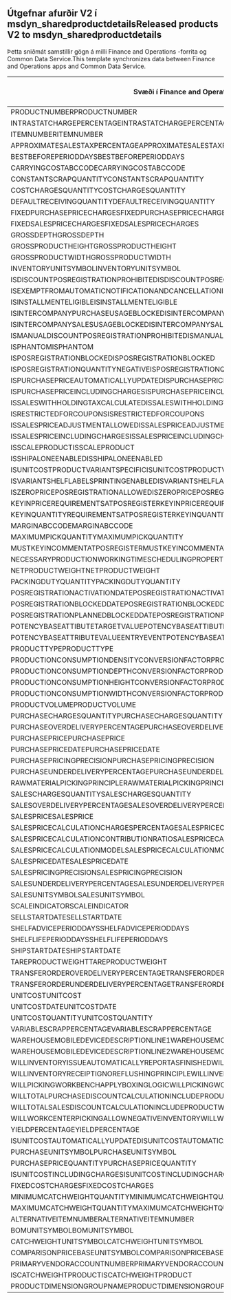 ## <a name="released-products-v2-to-msdyn_sharedproductdetails"></a><span data-ttu-id="25d49-101">Útgefnar afurðir V2 í msdyn_sharedproductdetails</span><span class="sxs-lookup"><span data-stu-id="25d49-101">Released products V2 to msdyn_sharedproductdetails</span></span>

<span data-ttu-id="25d49-102">Þetta sniðmát samstillir gögn á milli Finance and Operations -forrita og Common Data Service.</span><span class="sxs-lookup"><span data-stu-id="25d49-102">This template synchronizes data between Finance and Operations apps and Common Data Service.</span></span>

<span data-ttu-id="25d49-103">Svæði í Finance and Operations</span><span class="sxs-lookup"><span data-stu-id="25d49-103">Finance and Operations field</span></span> | <span data-ttu-id="25d49-104">Gerð vörpunar</span><span class="sxs-lookup"><span data-stu-id="25d49-104">Map type</span></span> | <span data-ttu-id="25d49-105">Annar Dynamics 365 reitur</span><span class="sxs-lookup"><span data-stu-id="25d49-105">Other Dynamics 365 field</span></span> | <span data-ttu-id="25d49-106">Sjálfgildi</span><span class="sxs-lookup"><span data-stu-id="25d49-106">Default value</span></span>
---|---|---|---
<span data-ttu-id="25d49-107">PRODUCTNUMBER</span><span class="sxs-lookup"><span data-stu-id="25d49-107">PRODUCTNUMBER</span></span> | > | <span data-ttu-id="25d49-108">msdyn_globalproduct.msdyn_productnumber</span><span class="sxs-lookup"><span data-stu-id="25d49-108">msdyn_globalproduct.msdyn_productnumber</span></span> | 
<span data-ttu-id="25d49-109">INTRASTATCHARGEPERCENTAGE</span><span class="sxs-lookup"><span data-stu-id="25d49-109">INTRASTATCHARGEPERCENTAGE</span></span> | > | <span data-ttu-id="25d49-110">msdyn_intrastatchargepercentage</span><span class="sxs-lookup"><span data-stu-id="25d49-110">msdyn_intrastatchargepercentage</span></span> | 
<span data-ttu-id="25d49-111">ITEMNUMBER</span><span class="sxs-lookup"><span data-stu-id="25d49-111">ITEMNUMBER</span></span> | >> | <span data-ttu-id="25d49-112">msdyn_itemnumber</span><span class="sxs-lookup"><span data-stu-id="25d49-112">msdyn_itemnumber</span></span> | 
<span data-ttu-id="25d49-113">APPROXIMATESALESTAXPERCENTAGE</span><span class="sxs-lookup"><span data-stu-id="25d49-113">APPROXIMATESALESTAXPERCENTAGE</span></span> | > | <span data-ttu-id="25d49-114">msdyn_approximatesalestaxpercentage</span><span class="sxs-lookup"><span data-stu-id="25d49-114">msdyn_approximatesalestaxpercentage</span></span> | 
<span data-ttu-id="25d49-115">BESTBEFOREPERIODDAYS</span><span class="sxs-lookup"><span data-stu-id="25d49-115">BESTBEFOREPERIODDAYS</span></span> | > | <span data-ttu-id="25d49-116">msdyn_bestbeforeperioddays</span><span class="sxs-lookup"><span data-stu-id="25d49-116">msdyn_bestbeforeperioddays</span></span> | 
<span data-ttu-id="25d49-117">CARRYINGCOSTABCCODE</span><span class="sxs-lookup"><span data-stu-id="25d49-117">CARRYINGCOSTABCCODE</span></span> | >> | <span data-ttu-id="25d49-118">msdyn_carryingcostabccode</span><span class="sxs-lookup"><span data-stu-id="25d49-118">msdyn_carryingcostabccode</span></span> | 
<span data-ttu-id="25d49-119">CONSTANTSCRAPQUANTITY</span><span class="sxs-lookup"><span data-stu-id="25d49-119">CONSTANTSCRAPQUANTITY</span></span> | > | <span data-ttu-id="25d49-120">msdyn_constantscrapquantity</span><span class="sxs-lookup"><span data-stu-id="25d49-120">msdyn_constantscrapquantity</span></span> | 
<span data-ttu-id="25d49-121">COSTCHARGESQUANTITY</span><span class="sxs-lookup"><span data-stu-id="25d49-121">COSTCHARGESQUANTITY</span></span> | > | <span data-ttu-id="25d49-122">msdyn_costchargesquantity</span><span class="sxs-lookup"><span data-stu-id="25d49-122">msdyn_costchargesquantity</span></span> | 
<span data-ttu-id="25d49-123">DEFAULTRECEIVINGQUANTITY</span><span class="sxs-lookup"><span data-stu-id="25d49-123">DEFAULTRECEIVINGQUANTITY</span></span> | > | <span data-ttu-id="25d49-124">msdyn_defaultreceivingquantity</span><span class="sxs-lookup"><span data-stu-id="25d49-124">msdyn_defaultreceivingquantity</span></span> | 
<span data-ttu-id="25d49-125">FIXEDPURCHASEPRICECHARGES</span><span class="sxs-lookup"><span data-stu-id="25d49-125">FIXEDPURCHASEPRICECHARGES</span></span> | > | <span data-ttu-id="25d49-126">msdyn_fixedpurchasepricecharges</span><span class="sxs-lookup"><span data-stu-id="25d49-126">msdyn_fixedpurchasepricecharges</span></span> | 
<span data-ttu-id="25d49-127">FIXEDSALESPRICECHARGES</span><span class="sxs-lookup"><span data-stu-id="25d49-127">FIXEDSALESPRICECHARGES</span></span> | > | <span data-ttu-id="25d49-128">msdyn_fixedsalespricecharges</span><span class="sxs-lookup"><span data-stu-id="25d49-128">msdyn_fixedsalespricecharges</span></span> | 
<span data-ttu-id="25d49-129">GROSSDEPTH</span><span class="sxs-lookup"><span data-stu-id="25d49-129">GROSSDEPTH</span></span> | > | <span data-ttu-id="25d49-130">msdyn_grossdepth</span><span class="sxs-lookup"><span data-stu-id="25d49-130">msdyn_grossdepth</span></span> | 
<span data-ttu-id="25d49-131">GROSSPRODUCTHEIGHT</span><span class="sxs-lookup"><span data-stu-id="25d49-131">GROSSPRODUCTHEIGHT</span></span> | > | <span data-ttu-id="25d49-132">msdyn_grossproductheight</span><span class="sxs-lookup"><span data-stu-id="25d49-132">msdyn_grossproductheight</span></span> | 
<span data-ttu-id="25d49-133">GROSSPRODUCTWIDTH</span><span class="sxs-lookup"><span data-stu-id="25d49-133">GROSSPRODUCTWIDTH</span></span> | > | <span data-ttu-id="25d49-134">msdyn_grossproductwidth</span><span class="sxs-lookup"><span data-stu-id="25d49-134">msdyn_grossproductwidth</span></span> | 
<span data-ttu-id="25d49-135">INVENTORYUNITSYMBOL</span><span class="sxs-lookup"><span data-stu-id="25d49-135">INVENTORYUNITSYMBOL</span></span> | > | <span data-ttu-id="25d49-136">msdyn_inventoryunitsymbol.msdyn_symbol</span><span class="sxs-lookup"><span data-stu-id="25d49-136">msdyn_inventoryunitsymbol.msdyn_symbol</span></span> | 
<span data-ttu-id="25d49-137">ISDISCOUNTPOSREGISTRATIONPROHIBITED</span><span class="sxs-lookup"><span data-stu-id="25d49-137">ISDISCOUNTPOSREGISTRATIONPROHIBITED</span></span> | >> | <span data-ttu-id="25d49-138">msdyn_isdiscountposregistrationprohibited</span><span class="sxs-lookup"><span data-stu-id="25d49-138">msdyn_isdiscountposregistrationprohibited</span></span> | 
<span data-ttu-id="25d49-139">ISEXEMPTFROMAUTOMATICNOTIFICATIONANDCANCELLATION</span><span class="sxs-lookup"><span data-stu-id="25d49-139">ISEXEMPTFROMAUTOMATICNOTIFICATIONANDCANCELLATION</span></span> | >> | <span data-ttu-id="25d49-140">msdyn_exemptautomaticnotificationcancel</span><span class="sxs-lookup"><span data-stu-id="25d49-140">msdyn_exemptautomaticnotificationcancel</span></span> | 
<span data-ttu-id="25d49-141">ISINSTALLMENTELIGIBLE</span><span class="sxs-lookup"><span data-stu-id="25d49-141">ISINSTALLMENTELIGIBLE</span></span> | >> | <span data-ttu-id="25d49-142">msdyn_isinstallmenteligible</span><span class="sxs-lookup"><span data-stu-id="25d49-142">msdyn_isinstallmenteligible</span></span> | 
<span data-ttu-id="25d49-143">ISINTERCOMPANYPURCHASEUSAGEBLOCKED</span><span class="sxs-lookup"><span data-stu-id="25d49-143">ISINTERCOMPANYPURCHASEUSAGEBLOCKED</span></span> | >> | <span data-ttu-id="25d49-144">msdyn_isintercompanypurchaseusageblocked</span><span class="sxs-lookup"><span data-stu-id="25d49-144">msdyn_isintercompanypurchaseusageblocked</span></span> | 
<span data-ttu-id="25d49-145">ISINTERCOMPANYSALESUSAGEBLOCKED</span><span class="sxs-lookup"><span data-stu-id="25d49-145">ISINTERCOMPANYSALESUSAGEBLOCKED</span></span> | >> | <span data-ttu-id="25d49-146">msdyn_isintercompanysalesusageblocked</span><span class="sxs-lookup"><span data-stu-id="25d49-146">msdyn_isintercompanysalesusageblocked</span></span> | 
<span data-ttu-id="25d49-147">ISMANUALDISCOUNTPOSREGISTRATIONPROHIBITED</span><span class="sxs-lookup"><span data-stu-id="25d49-147">ISMANUALDISCOUNTPOSREGISTRATIONPROHIBITED</span></span> | >> | <span data-ttu-id="25d49-148">msdyn_ismanualdiscposregistrationprohibited</span><span class="sxs-lookup"><span data-stu-id="25d49-148">msdyn_ismanualdiscposregistrationprohibited</span></span> | 
<span data-ttu-id="25d49-149">ISPHANTOM</span><span class="sxs-lookup"><span data-stu-id="25d49-149">ISPHANTOM</span></span> | >> | <span data-ttu-id="25d49-150">msdyn_isphantom</span><span class="sxs-lookup"><span data-stu-id="25d49-150">msdyn_isphantom</span></span> | 
<span data-ttu-id="25d49-151">ISPOSREGISTRATIONBLOCKED</span><span class="sxs-lookup"><span data-stu-id="25d49-151">ISPOSREGISTRATIONBLOCKED</span></span> | >> | <span data-ttu-id="25d49-152">msdyn_isposregistrationblocked</span><span class="sxs-lookup"><span data-stu-id="25d49-152">msdyn_isposregistrationblocked</span></span> | 
<span data-ttu-id="25d49-153">ISPOSREGISTRATIONQUANTITYNEGATIVE</span><span class="sxs-lookup"><span data-stu-id="25d49-153">ISPOSREGISTRATIONQUANTITYNEGATIVE</span></span> | >> | <span data-ttu-id="25d49-154">msdyn_isposregistrationquantitynegative</span><span class="sxs-lookup"><span data-stu-id="25d49-154">msdyn_isposregistrationquantitynegative</span></span> | 
<span data-ttu-id="25d49-155">ISPURCHASEPRICEAUTOMATICALLYUPDATED</span><span class="sxs-lookup"><span data-stu-id="25d49-155">ISPURCHASEPRICEAUTOMATICALLYUPDATED</span></span> | >> | <span data-ttu-id="25d49-156">msdyn_ispurchasepriceautomaticallyupdated</span><span class="sxs-lookup"><span data-stu-id="25d49-156">msdyn_ispurchasepriceautomaticallyupdated</span></span> | 
<span data-ttu-id="25d49-157">ISPURCHASEPRICEINCLUDINGCHARGES</span><span class="sxs-lookup"><span data-stu-id="25d49-157">ISPURCHASEPRICEINCLUDINGCHARGES</span></span> | >> | <span data-ttu-id="25d49-158">msdyn_ispurchasepriceincludingcharges</span><span class="sxs-lookup"><span data-stu-id="25d49-158">msdyn_ispurchasepriceincludingcharges</span></span> | 
<span data-ttu-id="25d49-159">ISSALESWITHHOLDINGTAXCALCULATED</span><span class="sxs-lookup"><span data-stu-id="25d49-159">ISSALESWITHHOLDINGTAXCALCULATED</span></span> | >> | <span data-ttu-id="25d49-160">msdyn_issaleswithholdingtaxcalculated</span><span class="sxs-lookup"><span data-stu-id="25d49-160">msdyn_issaleswithholdingtaxcalculated</span></span> | 
<span data-ttu-id="25d49-161">ISRESTRICTEDFORCOUPONS</span><span class="sxs-lookup"><span data-stu-id="25d49-161">ISRESTRICTEDFORCOUPONS</span></span> | >> | <span data-ttu-id="25d49-162">msdyn_isrestrictedforcoupons</span><span class="sxs-lookup"><span data-stu-id="25d49-162">msdyn_isrestrictedforcoupons</span></span> | 
<span data-ttu-id="25d49-163">ISSALESPRICEADJUSTMENTALLOWED</span><span class="sxs-lookup"><span data-stu-id="25d49-163">ISSALESPRICEADJUSTMENTALLOWED</span></span> | >> | <span data-ttu-id="25d49-164">msdyn_issalespriceadjustmentallowed</span><span class="sxs-lookup"><span data-stu-id="25d49-164">msdyn_issalespriceadjustmentallowed</span></span> | 
<span data-ttu-id="25d49-165">ISSALESPRICEINCLUDINGCHARGES</span><span class="sxs-lookup"><span data-stu-id="25d49-165">ISSALESPRICEINCLUDINGCHARGES</span></span> | >> | <span data-ttu-id="25d49-166">msdyn_issalespriceincludingcharges</span><span class="sxs-lookup"><span data-stu-id="25d49-166">msdyn_issalespriceincludingcharges</span></span> | 
<span data-ttu-id="25d49-167">ISSCALEPRODUCT</span><span class="sxs-lookup"><span data-stu-id="25d49-167">ISSCALEPRODUCT</span></span> | >> | <span data-ttu-id="25d49-168">msdyn_isscaleproduct</span><span class="sxs-lookup"><span data-stu-id="25d49-168">msdyn_isscaleproduct</span></span> | 
<span data-ttu-id="25d49-169">ISSHIPALONEENABLED</span><span class="sxs-lookup"><span data-stu-id="25d49-169">ISSHIPALONEENABLED</span></span> | >> | <span data-ttu-id="25d49-170">msdyn_isshipaloneenabled</span><span class="sxs-lookup"><span data-stu-id="25d49-170">msdyn_isshipaloneenabled</span></span> | 
<span data-ttu-id="25d49-171">ISUNITCOSTPRODUCTVARIANTSPECIFIC</span><span class="sxs-lookup"><span data-stu-id="25d49-171">ISUNITCOSTPRODUCTVARIANTSPECIFIC</span></span> | >> | <span data-ttu-id="25d49-172">msdyn_isunitcostproductvariantspecific</span><span class="sxs-lookup"><span data-stu-id="25d49-172">msdyn_isunitcostproductvariantspecific</span></span> | 
<span data-ttu-id="25d49-173">ISVARIANTSHELFLABELSPRINTINGENABLED</span><span class="sxs-lookup"><span data-stu-id="25d49-173">ISVARIANTSHELFLABELSPRINTINGENABLED</span></span> | >> | <span data-ttu-id="25d49-174">msdyn_isvariantshelflabelsprintingenabled</span><span class="sxs-lookup"><span data-stu-id="25d49-174">msdyn_isvariantshelflabelsprintingenabled</span></span> | 
<span data-ttu-id="25d49-175">ISZEROPRICEPOSREGISTRATIONALLOWED</span><span class="sxs-lookup"><span data-stu-id="25d49-175">ISZEROPRICEPOSREGISTRATIONALLOWED</span></span> | >> | <span data-ttu-id="25d49-176">msdyn_iszeropriceposregistrationallowed</span><span class="sxs-lookup"><span data-stu-id="25d49-176">msdyn_iszeropriceposregistrationallowed</span></span> | 
<span data-ttu-id="25d49-177">KEYINPRICEREQUIREMENTSATPOSREGISTER</span><span class="sxs-lookup"><span data-stu-id="25d49-177">KEYINPRICEREQUIREMENTSATPOSREGISTER</span></span> | >> | <span data-ttu-id="25d49-178">msdyn_keyinpricerequirementsatposregister</span><span class="sxs-lookup"><span data-stu-id="25d49-178">msdyn_keyinpricerequirementsatposregister</span></span> | 
<span data-ttu-id="25d49-179">KEYINQUANTITYREQUIREMENTSATPOSREGISTER</span><span class="sxs-lookup"><span data-stu-id="25d49-179">KEYINQUANTITYREQUIREMENTSATPOSREGISTER</span></span> | >> | <span data-ttu-id="25d49-180">msdyn_keyinquantityrequirementsatposregister</span><span class="sxs-lookup"><span data-stu-id="25d49-180">msdyn_keyinquantityrequirementsatposregister</span></span> | 
<span data-ttu-id="25d49-181">MARGINABCCODE</span><span class="sxs-lookup"><span data-stu-id="25d49-181">MARGINABCCODE</span></span> | >> | <span data-ttu-id="25d49-182">msdyn_marginabccode</span><span class="sxs-lookup"><span data-stu-id="25d49-182">msdyn_marginabccode</span></span> | 
<span data-ttu-id="25d49-183">MAXIMUMPICKQUANTITY</span><span class="sxs-lookup"><span data-stu-id="25d49-183">MAXIMUMPICKQUANTITY</span></span> | > | <span data-ttu-id="25d49-184">msdyn_maximumpickquantity</span><span class="sxs-lookup"><span data-stu-id="25d49-184">msdyn_maximumpickquantity</span></span> | 
<span data-ttu-id="25d49-185">MUSTKEYINCOMMENTATPOSREGISTER</span><span class="sxs-lookup"><span data-stu-id="25d49-185">MUSTKEYINCOMMENTATPOSREGISTER</span></span> | >> | <span data-ttu-id="25d49-186">msdyn_mustkeyincommentatposregister</span><span class="sxs-lookup"><span data-stu-id="25d49-186">msdyn_mustkeyincommentatposregister</span></span> | 
<span data-ttu-id="25d49-187">NECESSARYPRODUCTIONWORKINGTIMESCHEDULINGPROPERTYID</span><span class="sxs-lookup"><span data-stu-id="25d49-187">NECESSARYPRODUCTIONWORKINGTIMESCHEDULINGPROPERTYID</span></span> | > | <span data-ttu-id="25d49-188">msdyn_necessaryproductionworkingtimeschedulingp</span><span class="sxs-lookup"><span data-stu-id="25d49-188">msdyn_necessaryproductionworkingtimeschedulingp</span></span> | 
<span data-ttu-id="25d49-189">NETPRODUCTWEIGHT</span><span class="sxs-lookup"><span data-stu-id="25d49-189">NETPRODUCTWEIGHT</span></span> | > | <span data-ttu-id="25d49-190">msdyn_netproductweight</span><span class="sxs-lookup"><span data-stu-id="25d49-190">msdyn_netproductweight</span></span> | 
<span data-ttu-id="25d49-191">PACKINGDUTYQUANTITY</span><span class="sxs-lookup"><span data-stu-id="25d49-191">PACKINGDUTYQUANTITY</span></span> | > | <span data-ttu-id="25d49-192">msdyn_packingdutyquantity</span><span class="sxs-lookup"><span data-stu-id="25d49-192">msdyn_packingdutyquantity</span></span> | 
<span data-ttu-id="25d49-193">POSREGISTRATIONACTIVATIONDATE</span><span class="sxs-lookup"><span data-stu-id="25d49-193">POSREGISTRATIONACTIVATIONDATE</span></span> | > | <span data-ttu-id="25d49-194">msdyn_posregistrationactivationdate</span><span class="sxs-lookup"><span data-stu-id="25d49-194">msdyn_posregistrationactivationdate</span></span> | 
<span data-ttu-id="25d49-195">POSREGISTRATIONBLOCKEDDATE</span><span class="sxs-lookup"><span data-stu-id="25d49-195">POSREGISTRATIONBLOCKEDDATE</span></span> | > | <span data-ttu-id="25d49-196">msdyn_posregistrationblockeddate</span><span class="sxs-lookup"><span data-stu-id="25d49-196">msdyn_posregistrationblockeddate</span></span> | 
<span data-ttu-id="25d49-197">POSREGISTRATIONPLANNEDBLOCKEDDATE</span><span class="sxs-lookup"><span data-stu-id="25d49-197">POSREGISTRATIONPLANNEDBLOCKEDDATE</span></span> | > | <span data-ttu-id="25d49-198">msdyn_posregistrationplannedblockeddate</span><span class="sxs-lookup"><span data-stu-id="25d49-198">msdyn_posregistrationplannedblockeddate</span></span> | 
<span data-ttu-id="25d49-199">POTENCYBASEATTIBUTETARGETVALUE</span><span class="sxs-lookup"><span data-stu-id="25d49-199">POTENCYBASEATTIBUTETARGETVALUE</span></span> | > | <span data-ttu-id="25d49-200">msdyn_potencybaseattibutetargetvalue</span><span class="sxs-lookup"><span data-stu-id="25d49-200">msdyn_potencybaseattibutetargetvalue</span></span> | 
<span data-ttu-id="25d49-201">POTENCYBASEATTRIBUTEVALUEENTRYEVENT</span><span class="sxs-lookup"><span data-stu-id="25d49-201">POTENCYBASEATTRIBUTEVALUEENTRYEVENT</span></span> | >> | <span data-ttu-id="25d49-202">msdyn_potencybaseattributevalueentryevent</span><span class="sxs-lookup"><span data-stu-id="25d49-202">msdyn_potencybaseattributevalueentryevent</span></span> | 
<span data-ttu-id="25d49-203">PRODUCTTYPE</span><span class="sxs-lookup"><span data-stu-id="25d49-203">PRODUCTTYPE</span></span> | >> | <span data-ttu-id="25d49-204">msdyn_producttype</span><span class="sxs-lookup"><span data-stu-id="25d49-204">msdyn_producttype</span></span> | 
<span data-ttu-id="25d49-205">PRODUCTIONCONSUMPTIONDENSITYCONVERSIONFACTOR</span><span class="sxs-lookup"><span data-stu-id="25d49-205">PRODUCTIONCONSUMPTIONDENSITYCONVERSIONFACTOR</span></span> | > | <span data-ttu-id="25d49-206">msdyn_productionconsumptiondensityconversion</span><span class="sxs-lookup"><span data-stu-id="25d49-206">msdyn_productionconsumptiondensityconversion</span></span> | 
<span data-ttu-id="25d49-207">PRODUCTIONCONSUMPTIONDEPTHCONVERSIONFACTOR</span><span class="sxs-lookup"><span data-stu-id="25d49-207">PRODUCTIONCONSUMPTIONDEPTHCONVERSIONFACTOR</span></span> | > | <span data-ttu-id="25d49-208">msdyn_productionconsumptiondepthconversion</span><span class="sxs-lookup"><span data-stu-id="25d49-208">msdyn_productionconsumptiondepthconversion</span></span> | 
<span data-ttu-id="25d49-209">PRODUCTIONCONSUMPTIONHEIGHTCONVERSIONFACTOR</span><span class="sxs-lookup"><span data-stu-id="25d49-209">PRODUCTIONCONSUMPTIONHEIGHTCONVERSIONFACTOR</span></span> | > | <span data-ttu-id="25d49-210">msdyn_productionconsumptionheightconversion</span><span class="sxs-lookup"><span data-stu-id="25d49-210">msdyn_productionconsumptionheightconversion</span></span> | 
<span data-ttu-id="25d49-211">PRODUCTIONCONSUMPTIONWIDTHCONVERSIONFACTOR</span><span class="sxs-lookup"><span data-stu-id="25d49-211">PRODUCTIONCONSUMPTIONWIDTHCONVERSIONFACTOR</span></span> | > | <span data-ttu-id="25d49-212">msdyn_productionconsumptionwidthconversion</span><span class="sxs-lookup"><span data-stu-id="25d49-212">msdyn_productionconsumptionwidthconversion</span></span> | 
<span data-ttu-id="25d49-213">PRODUCTVOLUME</span><span class="sxs-lookup"><span data-stu-id="25d49-213">PRODUCTVOLUME</span></span> | > | <span data-ttu-id="25d49-214">msdyn_productvolume</span><span class="sxs-lookup"><span data-stu-id="25d49-214">msdyn_productvolume</span></span> | 
<span data-ttu-id="25d49-215">PURCHASECHARGESQUANTITY</span><span class="sxs-lookup"><span data-stu-id="25d49-215">PURCHASECHARGESQUANTITY</span></span> | > | <span data-ttu-id="25d49-216">msdyn_purchasechargesquantity</span><span class="sxs-lookup"><span data-stu-id="25d49-216">msdyn_purchasechargesquantity</span></span> | 
<span data-ttu-id="25d49-217">PURCHASEOVERDELIVERYPERCENTAGE</span><span class="sxs-lookup"><span data-stu-id="25d49-217">PURCHASEOVERDELIVERYPERCENTAGE</span></span> | > | <span data-ttu-id="25d49-218">msdyn_purchaseoverdeliverypercentage</span><span class="sxs-lookup"><span data-stu-id="25d49-218">msdyn_purchaseoverdeliverypercentage</span></span> | 
<span data-ttu-id="25d49-219">PURCHASEPRICE</span><span class="sxs-lookup"><span data-stu-id="25d49-219">PURCHASEPRICE</span></span> | > | <span data-ttu-id="25d49-220">msdyn_purchaseprice</span><span class="sxs-lookup"><span data-stu-id="25d49-220">msdyn_purchaseprice</span></span> | 
<span data-ttu-id="25d49-221">PURCHASEPRICEDATE</span><span class="sxs-lookup"><span data-stu-id="25d49-221">PURCHASEPRICEDATE</span></span> | > | <span data-ttu-id="25d49-222">msdyn_purchasepricedate</span><span class="sxs-lookup"><span data-stu-id="25d49-222">msdyn_purchasepricedate</span></span> | 
<span data-ttu-id="25d49-223">PURCHASEPRICINGPRECISION</span><span class="sxs-lookup"><span data-stu-id="25d49-223">PURCHASEPRICINGPRECISION</span></span> | > | <span data-ttu-id="25d49-224">msdyn_purchasepricingprecision</span><span class="sxs-lookup"><span data-stu-id="25d49-224">msdyn_purchasepricingprecision</span></span> | 
<span data-ttu-id="25d49-225">PURCHASEUNDERDELIVERYPERCENTAGE</span><span class="sxs-lookup"><span data-stu-id="25d49-225">PURCHASEUNDERDELIVERYPERCENTAGE</span></span> | > | <span data-ttu-id="25d49-226">msdyn_purchaseunderdeliverypercentage</span><span class="sxs-lookup"><span data-stu-id="25d49-226">msdyn_purchaseunderdeliverypercentage</span></span> | 
<span data-ttu-id="25d49-227">RAWMATERIALPICKINGPRINCIPLE</span><span class="sxs-lookup"><span data-stu-id="25d49-227">RAWMATERIALPICKINGPRINCIPLE</span></span> | >> | <span data-ttu-id="25d49-228">msdyn_rawmaterialpickingprinciple</span><span class="sxs-lookup"><span data-stu-id="25d49-228">msdyn_rawmaterialpickingprinciple</span></span> | 
<span data-ttu-id="25d49-229">SALESCHARGESQUANTITY</span><span class="sxs-lookup"><span data-stu-id="25d49-229">SALESCHARGESQUANTITY</span></span> | > | <span data-ttu-id="25d49-230">msdyn_saleschargesquantity</span><span class="sxs-lookup"><span data-stu-id="25d49-230">msdyn_saleschargesquantity</span></span> | 
<span data-ttu-id="25d49-231">SALESOVERDELIVERYPERCENTAGE</span><span class="sxs-lookup"><span data-stu-id="25d49-231">SALESOVERDELIVERYPERCENTAGE</span></span> | > | <span data-ttu-id="25d49-232">msdyn_salesoverdeliverypercentage</span><span class="sxs-lookup"><span data-stu-id="25d49-232">msdyn_salesoverdeliverypercentage</span></span> | 
<span data-ttu-id="25d49-233">SALESPRICE</span><span class="sxs-lookup"><span data-stu-id="25d49-233">SALESPRICE</span></span> | > | <span data-ttu-id="25d49-234">msdyn_salesprice</span><span class="sxs-lookup"><span data-stu-id="25d49-234">msdyn_salesprice</span></span> | 
<span data-ttu-id="25d49-235">SALESPRICECALCULATIONCHARGESPERCENTAGE</span><span class="sxs-lookup"><span data-stu-id="25d49-235">SALESPRICECALCULATIONCHARGESPERCENTAGE</span></span> | > | <span data-ttu-id="25d49-236">msdyn_salespricecalculationchargespercentage</span><span class="sxs-lookup"><span data-stu-id="25d49-236">msdyn_salespricecalculationchargespercentage</span></span> | 
<span data-ttu-id="25d49-237">SALESPRICECALCULATIONCONTRIBUTIONRATIO</span><span class="sxs-lookup"><span data-stu-id="25d49-237">SALESPRICECALCULATIONCONTRIBUTIONRATIO</span></span> | > | <span data-ttu-id="25d49-238">msdyn_salespricecalculationcontributionratio</span><span class="sxs-lookup"><span data-stu-id="25d49-238">msdyn_salespricecalculationcontributionratio</span></span> | 
<span data-ttu-id="25d49-239">SALESPRICECALCULATIONMODEL</span><span class="sxs-lookup"><span data-stu-id="25d49-239">SALESPRICECALCULATIONMODEL</span></span> | >> | <span data-ttu-id="25d49-240">msdyn_salespricecalculationmodel</span><span class="sxs-lookup"><span data-stu-id="25d49-240">msdyn_salespricecalculationmodel</span></span> | 
<span data-ttu-id="25d49-241">SALESPRICEDATE</span><span class="sxs-lookup"><span data-stu-id="25d49-241">SALESPRICEDATE</span></span> | > | <span data-ttu-id="25d49-242">msdyn_salespricedate</span><span class="sxs-lookup"><span data-stu-id="25d49-242">msdyn_salespricedate</span></span> | 
<span data-ttu-id="25d49-243">SALESPRICINGPRECISION</span><span class="sxs-lookup"><span data-stu-id="25d49-243">SALESPRICINGPRECISION</span></span> | > | <span data-ttu-id="25d49-244">msdyn_salespricingprecision</span><span class="sxs-lookup"><span data-stu-id="25d49-244">msdyn_salespricingprecision</span></span> | 
<span data-ttu-id="25d49-245">SALESUNDERDELIVERYPERCENTAGE</span><span class="sxs-lookup"><span data-stu-id="25d49-245">SALESUNDERDELIVERYPERCENTAGE</span></span> | > | <span data-ttu-id="25d49-246">msdyn_salesunderdeliverypercentage</span><span class="sxs-lookup"><span data-stu-id="25d49-246">msdyn_salesunderdeliverypercentage</span></span> | 
<span data-ttu-id="25d49-247">SALESUNITSYMBOL</span><span class="sxs-lookup"><span data-stu-id="25d49-247">SALESUNITSYMBOL</span></span> | > | <span data-ttu-id="25d49-248">msdyn_salesunitsymbol.msdyn_symbol</span><span class="sxs-lookup"><span data-stu-id="25d49-248">msdyn_salesunitsymbol.msdyn_symbol</span></span> | 
<span data-ttu-id="25d49-249">SCALEINDICATOR</span><span class="sxs-lookup"><span data-stu-id="25d49-249">SCALEINDICATOR</span></span> | >> | <span data-ttu-id="25d49-250">msdyn_scaleindicator</span><span class="sxs-lookup"><span data-stu-id="25d49-250">msdyn_scaleindicator</span></span> | 
<span data-ttu-id="25d49-251">SELLSTARTDATE</span><span class="sxs-lookup"><span data-stu-id="25d49-251">SELLSTARTDATE</span></span> | > | <span data-ttu-id="25d49-252">msdyn_sellstartdate</span><span class="sxs-lookup"><span data-stu-id="25d49-252">msdyn_sellstartdate</span></span> | 
<span data-ttu-id="25d49-253">SHELFADVICEPERIODDAYS</span><span class="sxs-lookup"><span data-stu-id="25d49-253">SHELFADVICEPERIODDAYS</span></span> | > | <span data-ttu-id="25d49-254">msdyn_shelfadviceperioddays</span><span class="sxs-lookup"><span data-stu-id="25d49-254">msdyn_shelfadviceperioddays</span></span> | 
<span data-ttu-id="25d49-255">SHELFLIFEPERIODDAYS</span><span class="sxs-lookup"><span data-stu-id="25d49-255">SHELFLIFEPERIODDAYS</span></span> | > | <span data-ttu-id="25d49-256">msdyn_shelflifeperioddays</span><span class="sxs-lookup"><span data-stu-id="25d49-256">msdyn_shelflifeperioddays</span></span> | 
<span data-ttu-id="25d49-257">SHIPSTARTDATE</span><span class="sxs-lookup"><span data-stu-id="25d49-257">SHIPSTARTDATE</span></span> | > | <span data-ttu-id="25d49-258">msdyn_shipstartdate</span><span class="sxs-lookup"><span data-stu-id="25d49-258">msdyn_shipstartdate</span></span> | 
<span data-ttu-id="25d49-259">TAREPRODUCTWEIGHT</span><span class="sxs-lookup"><span data-stu-id="25d49-259">TAREPRODUCTWEIGHT</span></span> | > | <span data-ttu-id="25d49-260">msdyn_tareproductweight</span><span class="sxs-lookup"><span data-stu-id="25d49-260">msdyn_tareproductweight</span></span> | 
<span data-ttu-id="25d49-261">TRANSFERORDEROVERDELIVERYPERCENTAGE</span><span class="sxs-lookup"><span data-stu-id="25d49-261">TRANSFERORDEROVERDELIVERYPERCENTAGE</span></span> | > | <span data-ttu-id="25d49-262">msdyn_transferorderoverdeliverypercentage</span><span class="sxs-lookup"><span data-stu-id="25d49-262">msdyn_transferorderoverdeliverypercentage</span></span> | 
<span data-ttu-id="25d49-263">TRANSFERORDERUNDERDELIVERYPERCENTAGE</span><span class="sxs-lookup"><span data-stu-id="25d49-263">TRANSFERORDERUNDERDELIVERYPERCENTAGE</span></span> | > | <span data-ttu-id="25d49-264">msdyn_transferorderunderdeliverypercentage</span><span class="sxs-lookup"><span data-stu-id="25d49-264">msdyn_transferorderunderdeliverypercentage</span></span> | 
<span data-ttu-id="25d49-265">UNITCOST</span><span class="sxs-lookup"><span data-stu-id="25d49-265">UNITCOST</span></span> | > | <span data-ttu-id="25d49-266">msdyn_unitcost</span><span class="sxs-lookup"><span data-stu-id="25d49-266">msdyn_unitcost</span></span> | 
<span data-ttu-id="25d49-267">UNITCOSTDATE</span><span class="sxs-lookup"><span data-stu-id="25d49-267">UNITCOSTDATE</span></span> | > | <span data-ttu-id="25d49-268">msdyn_unitcostdate</span><span class="sxs-lookup"><span data-stu-id="25d49-268">msdyn_unitcostdate</span></span> | 
<span data-ttu-id="25d49-269">UNITCOSTQUANTITY</span><span class="sxs-lookup"><span data-stu-id="25d49-269">UNITCOSTQUANTITY</span></span> | > | <span data-ttu-id="25d49-270">msdyn_unitcostquantity</span><span class="sxs-lookup"><span data-stu-id="25d49-270">msdyn_unitcostquantity</span></span> | 
<span data-ttu-id="25d49-271">VARIABLESCRAPPERCENTAGE</span><span class="sxs-lookup"><span data-stu-id="25d49-271">VARIABLESCRAPPERCENTAGE</span></span> | > | <span data-ttu-id="25d49-272">msdyn_variablescrappercentage</span><span class="sxs-lookup"><span data-stu-id="25d49-272">msdyn_variablescrappercentage</span></span> | 
<span data-ttu-id="25d49-273">WAREHOUSEMOBILEDEVICEDESCRIPTIONLINE1</span><span class="sxs-lookup"><span data-stu-id="25d49-273">WAREHOUSEMOBILEDEVICEDESCRIPTIONLINE1</span></span> | > | <span data-ttu-id="25d49-274">msdyn_warehousemobiledevicedescriptionline1</span><span class="sxs-lookup"><span data-stu-id="25d49-274">msdyn_warehousemobiledevicedescriptionline1</span></span> | 
<span data-ttu-id="25d49-275">WAREHOUSEMOBILEDEVICEDESCRIPTIONLINE2</span><span class="sxs-lookup"><span data-stu-id="25d49-275">WAREHOUSEMOBILEDEVICEDESCRIPTIONLINE2</span></span> | > | <span data-ttu-id="25d49-276">msdyn_warehousemobiledevicedescriptionline2</span><span class="sxs-lookup"><span data-stu-id="25d49-276">msdyn_warehousemobiledevicedescriptionline2</span></span> | 
<span data-ttu-id="25d49-277">WILLINVENTORYISSUEAUTOMATICALLYREPORTASFINISHED</span><span class="sxs-lookup"><span data-stu-id="25d49-277">WILLINVENTORYISSUEAUTOMATICALLYREPORTASFINISHED</span></span> | >> | <span data-ttu-id="25d49-278">msdyn_willinventoryissueautoreportasfinished</span><span class="sxs-lookup"><span data-stu-id="25d49-278">msdyn_willinventoryissueautoreportasfinished</span></span> | 
<span data-ttu-id="25d49-279">WILLINVENTORYRECEIPTIGNOREFLUSHINGPRINCIPLE</span><span class="sxs-lookup"><span data-stu-id="25d49-279">WILLINVENTORYRECEIPTIGNOREFLUSHINGPRINCIPLE</span></span> | >> | <span data-ttu-id="25d49-280">msdyn_willinventoryreceiptignoreflushing</span><span class="sxs-lookup"><span data-stu-id="25d49-280">msdyn_willinventoryreceiptignoreflushing</span></span> | 
<span data-ttu-id="25d49-281">WILLPICKINGWORKBENCHAPPLYBOXINGLOGIC</span><span class="sxs-lookup"><span data-stu-id="25d49-281">WILLPICKINGWORKBENCHAPPLYBOXINGLOGIC</span></span> | >> | <span data-ttu-id="25d49-282">msdyn_willpickingworkbenchapplyboxinglogic</span><span class="sxs-lookup"><span data-stu-id="25d49-282">msdyn_willpickingworkbenchapplyboxinglogic</span></span> | 
<span data-ttu-id="25d49-283">WILLTOTALPURCHASEDISCOUNTCALCULATIONINCLUDEPRODUCT</span><span class="sxs-lookup"><span data-stu-id="25d49-283">WILLTOTALPURCHASEDISCOUNTCALCULATIONINCLUDEPRODUCT</span></span> | >> | <span data-ttu-id="25d49-284">msdyn_willtotalpurchdiscountcalcincludeproduct</span><span class="sxs-lookup"><span data-stu-id="25d49-284">msdyn_willtotalpurchdiscountcalcincludeproduct</span></span> | 
<span data-ttu-id="25d49-285">WILLTOTALSALESDISCOUNTCALCULATIONINCLUDEPRODUCT</span><span class="sxs-lookup"><span data-stu-id="25d49-285">WILLTOTALSALESDISCOUNTCALCULATIONINCLUDEPRODUCT</span></span> | >> | <span data-ttu-id="25d49-286">msdyn_willtotalsalesdiscountcalcincludeproduct</span><span class="sxs-lookup"><span data-stu-id="25d49-286">msdyn_willtotalsalesdiscountcalcincludeproduct</span></span> | 
<span data-ttu-id="25d49-287">WILLWORKCENTERPICKINGALLOWNEGATIVEINVENTORY</span><span class="sxs-lookup"><span data-stu-id="25d49-287">WILLWORKCENTERPICKINGALLOWNEGATIVEINVENTORY</span></span> | >> | <span data-ttu-id="25d49-288">msdyn_willworkcenterpickingallownegativeinvent</span><span class="sxs-lookup"><span data-stu-id="25d49-288">msdyn_willworkcenterpickingallownegativeinvent</span></span> | 
<span data-ttu-id="25d49-289">YIELDPERCENTAGE</span><span class="sxs-lookup"><span data-stu-id="25d49-289">YIELDPERCENTAGE</span></span> | > | <span data-ttu-id="25d49-290">msdyn_yieldpercentage</span><span class="sxs-lookup"><span data-stu-id="25d49-290">msdyn_yieldpercentage</span></span> | 
<span data-ttu-id="25d49-291">ISUNITCOSTAUTOMATICALLYUPDATED</span><span class="sxs-lookup"><span data-stu-id="25d49-291">ISUNITCOSTAUTOMATICALLYUPDATED</span></span> | >> | <span data-ttu-id="25d49-292">msdyn_isunitcostautomaticallyupdated</span><span class="sxs-lookup"><span data-stu-id="25d49-292">msdyn_isunitcostautomaticallyupdated</span></span> | 
<span data-ttu-id="25d49-293">PURCHASEUNITSYMBOL</span><span class="sxs-lookup"><span data-stu-id="25d49-293">PURCHASEUNITSYMBOL</span></span> | > | <span data-ttu-id="25d49-294">msdyn_purchaseunitsymbol.msdyn_symbol</span><span class="sxs-lookup"><span data-stu-id="25d49-294">msdyn_purchaseunitsymbol.msdyn_symbol</span></span> | 
<span data-ttu-id="25d49-295">PURCHASEPRICEQUANTITY</span><span class="sxs-lookup"><span data-stu-id="25d49-295">PURCHASEPRICEQUANTITY</span></span> | > | <span data-ttu-id="25d49-296">msdyn_purchasepricequantity</span><span class="sxs-lookup"><span data-stu-id="25d49-296">msdyn_purchasepricequantity</span></span> | 
<span data-ttu-id="25d49-297">ISUNITCOSTINCLUDINGCHARGES</span><span class="sxs-lookup"><span data-stu-id="25d49-297">ISUNITCOSTINCLUDINGCHARGES</span></span> | >> | <span data-ttu-id="25d49-298">msdyn_isunitcostincludingcharges</span><span class="sxs-lookup"><span data-stu-id="25d49-298">msdyn_isunitcostincludingcharges</span></span> | 
<span data-ttu-id="25d49-299">FIXEDCOSTCHARGES</span><span class="sxs-lookup"><span data-stu-id="25d49-299">FIXEDCOSTCHARGES</span></span> | >> | <span data-ttu-id="25d49-300">msdyn_fixedcostcharges</span><span class="sxs-lookup"><span data-stu-id="25d49-300">msdyn_fixedcostcharges</span></span> | 
<span data-ttu-id="25d49-301">MINIMUMCATCHWEIGHTQUANTITY</span><span class="sxs-lookup"><span data-stu-id="25d49-301">MINIMUMCATCHWEIGHTQUANTITY</span></span> | >> | <span data-ttu-id="25d49-302">msdyn_minimumcatchweightquantity</span><span class="sxs-lookup"><span data-stu-id="25d49-302">msdyn_minimumcatchweightquantity</span></span> | 
<span data-ttu-id="25d49-303">MAXIMUMCATCHWEIGHTQUANTITY</span><span class="sxs-lookup"><span data-stu-id="25d49-303">MAXIMUMCATCHWEIGHTQUANTITY</span></span> | >> | <span data-ttu-id="25d49-304">msdyn_maximumcatchweightquantity</span><span class="sxs-lookup"><span data-stu-id="25d49-304">msdyn_maximumcatchweightquantity</span></span> | 
<span data-ttu-id="25d49-305">ALTERNATIVEITEMNUMBER</span><span class="sxs-lookup"><span data-stu-id="25d49-305">ALTERNATIVEITEMNUMBER</span></span> | >> | <span data-ttu-id="25d49-306">msdyn_alternativeitemnumber.msdyn_itemnumber</span><span class="sxs-lookup"><span data-stu-id="25d49-306">msdyn_alternativeitemnumber.msdyn_itemnumber</span></span> | 
<span data-ttu-id="25d49-307">BOMUNITSYMBOL</span><span class="sxs-lookup"><span data-stu-id="25d49-307">BOMUNITSYMBOL</span></span> | >> | <span data-ttu-id="25d49-308">msdyn_bomunitsymbol.msdyn_symbol</span><span class="sxs-lookup"><span data-stu-id="25d49-308">msdyn_bomunitsymbol.msdyn_symbol</span></span> | 
<span data-ttu-id="25d49-309">CATCHWEIGHTUNITSYMBOL</span><span class="sxs-lookup"><span data-stu-id="25d49-309">CATCHWEIGHTUNITSYMBOL</span></span> | >> | <span data-ttu-id="25d49-310">msdyn_catchweightunitsymbol.msdyn_symbol</span><span class="sxs-lookup"><span data-stu-id="25d49-310">msdyn_catchweightunitsymbol.msdyn_symbol</span></span> | 
<span data-ttu-id="25d49-311">COMPARISONPRICEBASEUNITSYMBOL</span><span class="sxs-lookup"><span data-stu-id="25d49-311">COMPARISONPRICEBASEUNITSYMBOL</span></span> | >> | <span data-ttu-id="25d49-312">msdyn_comparisonpricebaseunitsymbol.msdyn_symbol</span><span class="sxs-lookup"><span data-stu-id="25d49-312">msdyn_comparisonpricebaseunitsymbol.msdyn_symbol</span></span> | 
<span data-ttu-id="25d49-313">PRIMARYVENDORACCOUNTNUMBER</span><span class="sxs-lookup"><span data-stu-id="25d49-313">PRIMARYVENDORACCOUNTNUMBER</span></span> | >> | <span data-ttu-id="25d49-314">msdyn_vendorid.msdyn_vendoraccountnumber</span><span class="sxs-lookup"><span data-stu-id="25d49-314">msdyn_vendorid.msdyn_vendoraccountnumber</span></span> | 
<span data-ttu-id="25d49-315">ISCATCHWEIGHTPRODUCT</span><span class="sxs-lookup"><span data-stu-id="25d49-315">ISCATCHWEIGHTPRODUCT</span></span> | >> | <span data-ttu-id="25d49-316">msdyn_iscatchweight</span><span class="sxs-lookup"><span data-stu-id="25d49-316">msdyn_iscatchweight</span></span> | 
<span data-ttu-id="25d49-317">PRODUCTDIMENSIONGROUPNAME</span><span class="sxs-lookup"><span data-stu-id="25d49-317">PRODUCTDIMENSIONGROUPNAME</span></span> | >> | <span data-ttu-id="25d49-318">msdyn_productdimensiongroupid.msdyn_groupname</span><span class="sxs-lookup"><span data-stu-id="25d49-318">msdyn_productdimensiongroupid.msdyn_groupname</span></span> | 
